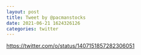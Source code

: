```yaml
--- 
layout: post 
title: Tweet by @pacmanstocks 
date: 2021-06-21 1624326126 
categories: twitter 
--- 
```

https://twitter.com/o/status/1407151857282306051